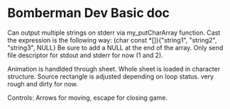 # Bomberman Dev Basic doc

Can output multiple strings on stderr via my_putCharArray function.
Cast the expression is the following way: (char const *[]){"string1", "string2", "string3", NULL}
Be sure to add a NULL at the end of the array.
Only send file descriptor for stdout and stderr for now (1 and 2).

Animation is handlded through sheet. Whole sheet is loaded in character structure.
Source rectangle is adjusted depending on loop status. very rough and dirty for now.

Controls:
Arrows for moving, escape for closing game.